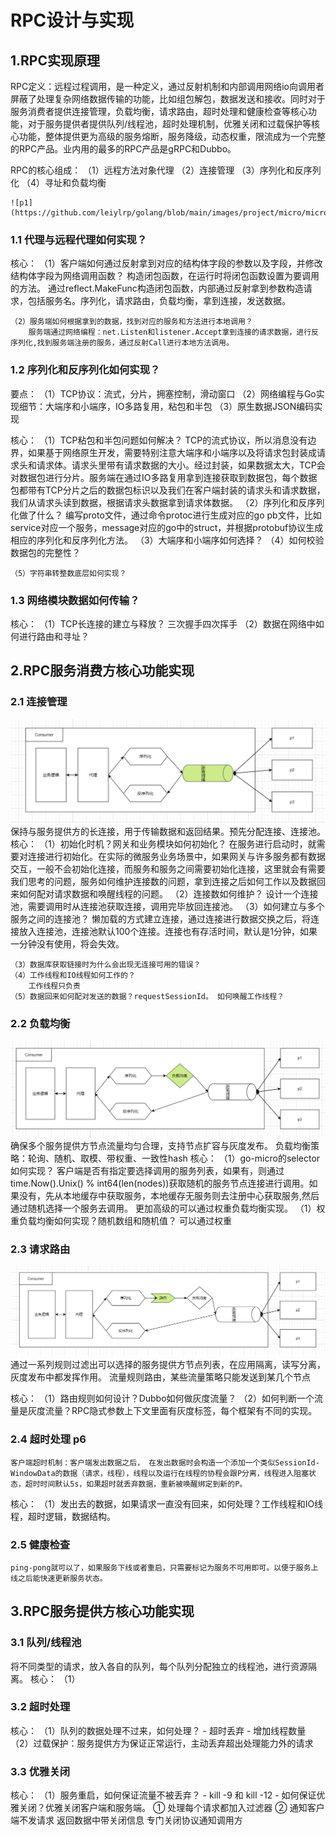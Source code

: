 # RPC设计与实现
## 1.RPC实现原理
RPC定义：远程过程调用，是一种定义，通过反射机制和内部调用网络io向调用者屏蔽了处理复杂网络数据传输的功能，比如组包解包，数据发送和接收。同时对于服务消费者提供连接管理，负载均衡，请求路由，超时处理和健康检查等核心功能，对于服务提供者提供队列/线程池，超时处理机制，优雅关闭和过载保护等核心功能，整体提供更为高级的服务熔断，服务降级，动态权重，限流成为一个完整的RPC产品。业内用的最多的RPC产品是gRPC和Dubbo。

RPC的核心组成：
    （1）远程方法对象代理
    （2）连接管理
    （3）序列化和反序列化
    （4）寻址和负载均衡

    ![p1](https://github.com/leiylrp/golang/blob/main/images/project/micro/micro/p2.png)
### 1.1 代理与远程代理如何实现？
核心：
    （1）客户端如何通过反射拿到对应的结构体字段的参数以及字段，并修改结构体字段为网络调用函数？
        构造闭包函数，在运行时将闭包函数设置为要调用的方法。
        通过reflect.MakeFunc构造闭包函数，内部通过反射拿到参数构造请求，包括服务名。序列化，请求路由，负载均衡，拿到连接，发送数据。

    （2）服务端如何根据拿到的数据，找到对应的服务和方法进行本地调用？
        服务端通过网络编程：net.Listen和listener.Accept拿到连接的请求数据，进行反序列化,找到服务端注册的服务，通过反射Call进行本地方法调用。

### 1.2 序列化和反序列化如何实现？

要点：
    （1）TCP协议：流式，分片，拥塞控制，滑动窗口
    （2）网络编程与Go实现细节：大端序和小端序，IO多路复用，粘包和半包
    （3）原生数据JSON编码实现

核心：
    （1）TCP粘包和半包问题如何解决？
        TCP的流式协议，所以消息没有边界，如果基于网络原生开发，需要特别注意大端序和小端序以及将请求包封装成请求头和请求体。请求头里带有请求数据的大小。经过封装，如果数据太大，TCP会对数据包进行分片。服务端在通过IO多路复用拿到连接获取到数据包，每个数据包都带有TCP分片之后的数据包标识以及我们在客户端封装的请求头和请求数据，我们从请求头读到数据，根据请求头数据拿到请求体数据。
    （2）序列化和反序列化做了什么？
        编写proto文件，通过命令protoc进行生成对应的go pb文件，比如service对应一个服务，message对应的go中的struct，并根据protobuf协议生成相应的序列化和反序列化方法。
    （3）大端序和小端序如何选择？
    （4）如何校验数据包的完整性？

    （5）字符串转整数底层如何实现？

### 1.3 网络模块数据如何传输？
核心：
    （1）TCP长连接的建立与释放？
        三次握手四次挥手
    （2）数据在网络中如何进行路由和寻址？


## 2.RPC服务消费方核心功能实现

### 2.1 连接管理 
![p3](https://github.com/leiylrp/golang/blob/main/images/project/micro/micro/p3.png)
保持与服务提供方的长连接，用于传输数据和返回结果。预先分配连接、连接池。
核心：
    （1）初始化时机？网关和业务模块如何初始化？
        在服务进行启动时，就需要对连接进行初始化。在实际的微服务业务场景中，如果网关与许多服务都有数据交互，一般不会初始化连接，而服务和服务之间需要初始化连接，这里就会有需要我们思考的问题，服务如何维护连接数的问题，拿到连接之后如何工作以及数据回来如何配对请求数据和唤醒线程的问题。
    （2）连接数如何维护？
        设计一个连接池，需要调用时从连接池获取连接，调用完毕放回连接池。
    （3）如何建立与多个服务之间的连接池？
        懒加载的方式建立连接，通过连接进行数据交换之后，将连接放入连接池，连接池默认100个连接。连接也有存活时间，默认是1分钟，如果一分钟没有使用，将会失效。
    
    （3）数据库获取链接时为什么会出现无连接可用的错误？
    （4）工作线程和IO线程如何工作的？
        工作线程只负责
    （5）数据回来如何配对发送的数据？requestSessionId。 如何唤醒工作线程？



### 2.2 负载均衡 
![p4](https://github.com/leiylrp/golang/blob/main/images/project/micro/micro/p4.png)
确保多个服务提供方节点流量均匀合理，支持节点扩容与灰度发布。
负载均衡策略：轮询、随机、取模、带权重、一致性hash
核心： 
    （1）go-micro的selector如何实现？
        客户端是否有指定要选择调用的服务列表，如果有，则通过time.Now().Unix() % int64(len(nodes))获取随机的服务节点连接进行调用。如果没有，先从本地缓存中获取服务，本地缓存无服务则去注册中心获取服务,然后通过随机选择一个服务去调用。
        更加高级的可以通过权重负载均衡实现。
    （1）权重负载均衡如何实现？随机数组和随机值？
        可以通过权重

### 2.3 请求路由 
![p5](https://github.com/leiylrp/golang/blob/main/images/project/micro/micro/p5.png)
通过一系列规则过滤出可以选择的服务提供方节点列表，在应用隔离，读写分离，灰度发布中都发挥作用。
流量规则路由，某些流量策略只能发送到某几个节点

核心：
    （1）路由规则如何设计？Dubbo如何做灰度流量？
    （2）如何判断一个流量是灰度流量？RPC隐式参数上下文里面有灰度标签，每个框架有不同的实现。
### 2.4 超时处理 p6
    客户端超时机制：客户端发出数据之后， 在发出数据时会构造一个添加一个类似SessionId-WindowData的数据（请求，线程），线程以及运行在线程的协程会跟P分离，线程进入阻塞状态，超时时间默认5s，如果超时就丢弃数据，重新被唤醒绑定到新的P。


核心：
（1）发出去的数据，如果请求一直没有回来，如何处理？工作线程和IO线程，超时逻辑，数据结构。

### 2.5 健康检查
    ping-pong就可以了，如果服务下线或者重启，只需要标记为服务不可用即可。以便于服务上线之后能快速更新服务状态。

## 3.RPC服务提供方核心功能实现

### 3.1 队列/线程池
将不同类型的请求，放入各自的队列，每个队列分配独立的线程池，进行资源隔离。
核心：
    （1）


### 3.2 超时处理
核心：
（1）队列的数据处理不过来，如何处理？
        - 超时丢弃
        - 增加线程数量
（2）过载保护：服务提供方为保证正常运行，主动丢弃超出处理能力外的请求

### 3.3 优雅关闭
核心：
（1）服务重启，如何保证流量不被丢弃？
        - kill -9 和 kill -12
        - 如何保证优雅关闭？优雅关闭客户端和服务端。
            ① 处理每个请求都加入过滤器
            ② 通知客户端不发请求
                返回数据中带关闭信息
                专门关闭协议通知调用方
